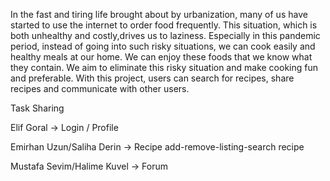 In the fast and tiring life brought about by urbanization, many of us have started to use the internet to order food frequently. This situation, which is both unhealthy and costly,drives us to laziness. Especially in this pandemic period, instead of going into such risky situations, we can cook easily and healthy meals at our home. We can enjoy these foods that we know what they contain. 
We aim to eliminate this risky situation and make cooking fun and preferable. With this project, users can search for recipes, share recipes and communicate with other users.

Task Sharing

Elif Goral -> Login / Profile

Emirhan Uzun/Saliha Derin -> Recipe add-remove-listing-search recipe

Mustafa Sevim/Halime Kuvel -> Forum
